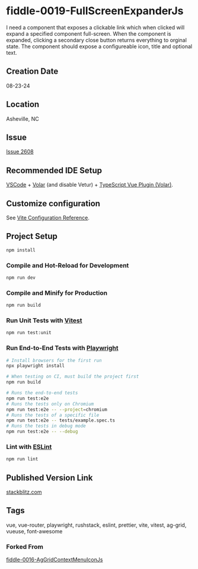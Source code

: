 # fiddle-0019-FullScreenExpanderJs

I need a component that exposes a clickable link which when clicked will expand a specified component full-screen. When the component is expanded, clicking a secondary close button returns everything to orginal state. The component should expose a configureable icon, title and optional text.

## Creation Date

08-23-24

## Location

Asheville, NC

## Issue

[Issue 2608](https://github.com/bradyhouse/house/issues/2608)

## Recommended IDE Setup

[VSCode](https://code.visualstudio.com/) + [Volar](https://marketplace.visualstudio.com/items?itemName=Vue.volar) (and disable Vetur) + [TypeScript Vue Plugin (Volar)](https://marketplace.visualstudio.com/items?itemName=Vue.vscode-typescript-vue-plugin).

## Customize configuration

See [Vite Configuration Reference](https://vitejs.dev/config/).

## Project Setup

```sh
npm install
```

### Compile and Hot-Reload for Development

```sh
npm run dev
```

### Compile and Minify for Production

```sh
npm run build
```

### Run Unit Tests with [Vitest](https://vitest.dev/)

```sh
npm run test:unit
```

### Run End-to-End Tests with [Playwright](https://playwright.dev)

```sh
# Install browsers for the first run
npx playwright install

# When testing on CI, must build the project first
npm run build

# Runs the end-to-end tests
npm run test:e2e
# Runs the tests only on Chromium
npm run test:e2e -- --project=chromium
# Runs the tests of a specific file
npm run test:e2e -- tests/example.spec.ts
# Runs the tests in debug mode
npm run test:e2e -- --debug
```

### Lint with [ESLint](https://eslint.org/)

```sh
npm run lint
```

## Published Version Link

[stackblitz.com](https://stackblitz.com/edit/vitejs-vite-vjqyvbvd?file=README.md)


## Tags

vue, vue-router, playwright, rushstack, eslint, prettier, vite, vitest, ag-grid, vueuse,
font-awesome


### Forked From

[fiddle-0016-AgGridContextMenuIconJs](../fiddle-0016-AgGridContextMenuIconJs)
